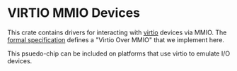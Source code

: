 VIRTIO MMIO Devices
===================

This crate contains drivers for interacting with
[virtio](https://wiki.osdev.org/Virtio) devices via MMIO. The
[formal specification](https://docs.oasis-open.org/virtio/virtio/v1.1/csprd01/virtio-v1.1-csprd01.html)
defines a "Virtio Over MMIO" that we implement here.

This psuedo-chip can be included on platforms that use virtio to emulate I/O
devices.
